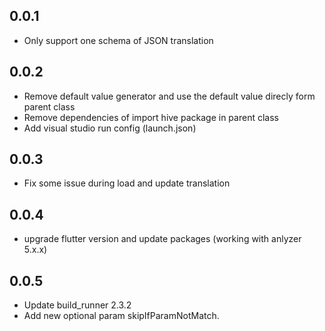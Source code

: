 ## 0.0.1

- Only support one schema of JSON translation

## 0.0.2
- Remove default value generator and use the default value direcly form parent class
- Remove dependencies of import hive package in parent class
- Add visual studio run config (launch.json)

## 0.0.3
- Fix some issue during load and update translation

## 0.0.4
- upgrade flutter version and update packages (working with anlyzer 5.x.x)


## 0.0.5
- Update build_runner 2.3.2
- Add new optional param skipIfParamNotMatch. 

